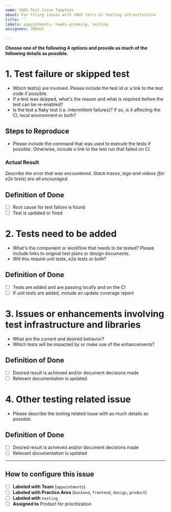 ```yaml
---
name: VAOS Test Issue Template
about: For filing issues with VAOS tests or testing infrastructure
title: ''
labels: appointments, needs-grooming, testing
assignees: JRRoof

---
```


**Choose one of the following 4 options and provide as much of the following details as possible.**

# 1. Test failure or skipped test

- Which test(s) are involved. Please include the test id or a link to the test code if possible.
- If a test was skipped, what's the reason and what is required before the test can be re-enabled?
- Is the test a flaky test (i.e. intermittent failures)? If so, is it affecting the CI, local environment or both?

## Steps to Reproduce
- Please include the command that was used to execute the tests if possible. Otherwise, include a link to the test run that failed on CI.

### Actual Result
_Describe the error that was encountered. Stack traces, logs and videos (for e2e tests) are all encouraged._

## Definition of Done
- [ ] Root cause for test failure is found
- [ ] Test is updated or fixed

# 2. Tests need to be added

- What's the component or workflow that needs to be tested? Please include links to original test plans or design documents.
- Will this require unit tests, e2e tests or both?

## Definition of Done
- [ ] Tests are added and are passing locally and on the CI
- [ ] If unit tests are added, include an update coverage report

# 3. Issues or enhancements involving test infrastructure and libraries

- What are the current and desired behavior?
- Which tests will be impacted by or make use of the enhancements?

## Definition of Done
- [ ] Desired result is achieved and/or document decisions made
- [ ] Relevant documentation is updated

# 4. Other testing related issue

- Please describe the testing related issue with as much details as possible.

## Definition of Done
- [ ] Desired result is achieved and/or document decisions made
- [ ] Relevant documentation is updated

---
## How to configure this issue
- [ ] **Labeled with Team** (`appointments`)
- [ ] **Labeled with Practice Area** (`backend`, `frontend`, `design`, `product`)
- [ ] **Labeled with** `testing`
- [ ] **Assigned to** Product for prioritization
